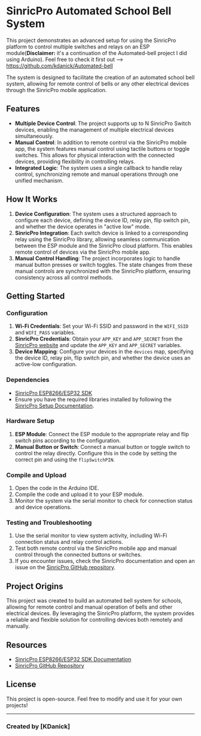 # SinricPro Automated School Bell System

This project demonstrates an advanced setup for using the SinricPro platform to control multiple switches and relays on an ESP module(**Disclaimer:** it's a continuation of the Automated-bell project I did using Arduino). Feel free to check it first out --> https://github.com/kdanick/Automated-bell

The system is designed to facilitate the creation of an automated school bell system, allowing for remote control of bells or any other electrical devices through the SinricPro mobile application.

## Features

- **Multiple Device Control**: The project supports up to N SinricPro Switch devices, enabling the management of multiple electrical devices simultaneously.
- **Manual Control**: In addition to remote control via the SinricPro mobile app, the system features manual control using tactile buttons or toggle switches. This allows for physical interaction with the connected devices, providing flexibility in controlling relays.
- **Integrated Logic**: The system uses a single callback to handle relay control, synchronizing remote and manual operations through one unified mechanism.
  
## How It Works

1. **Device Configuration**: The system uses a structured approach to configure each device, defining the device ID, relay pin, flip switch pin, and whether the device operates in "active low" mode.
2. **SinricPro Integration**: Each switch device is linked to a corresponding relay using the SinricPro library, allowing seamless communication between the ESP module and the SinricPro cloud platform. This enables remote control of devices via the SinricPro mobile app.
3. **Manual Control Handling**: The project incorporates logic to handle manual button presses or switch toggles. The state changes from these manual controls are synchronized with the SinricPro platform, ensuring consistency across all control methods.

## Getting Started

### Configuration

1. **Wi-Fi Credentials**: Set your Wi-Fi SSID and password in the `WIFI_SSID` and `WIFI_PASS` variables.
2. **SinricPro Credentials**: Obtain your `APP_KEY` and `APP_SECRET` from the [SinricPro website](https://sinric.pro/) and update the `APP_KEY` and `APP_SECRET` variables.
3. **Device Mapping**: Configure your devices in the `devices` map, specifying the device ID, relay pin, flip switch pin, and whether the device uses an active-low configuration.

### Dependencies

- [SinricPro ESP8266/ESP32 SDK](https://github.com/sinricpro/esp8266-esp32-sdk)
- Ensure you have the required libraries installed by following the [SinricPro Setup Documentation](https://github.com/sinricpro/esp8266-esp32-sdk/blob/master/README.md).

### Hardware Setup

1. **ESP Module**: Connect the ESP module to the appropriate relay and flip switch pins according to the configuration.
2. **Manual Button or Switch**: Connect a manual button or toggle switch to control the relay directly. Configure this in the code by setting the correct pin and using the `flipSwitchPIN`.

### Compile and Upload

1. Open the code in the Arduino IDE.
2. Compile the code and upload it to your ESP module.
3. Monitor the system via the serial monitor to check for connection status and device operations.

### Testing and Troubleshooting

1. Use the serial monitor to view system activity, including Wi-Fi connection status and relay control actions.
2. Test both remote control via the SinricPro mobile app and manual control through the connected buttons or switches.
3. If you encounter issues, check the SinricPro documentation and open an issue on the [SinricPro GitHub repository](https://github.com/sinricpro/esp8266-esp32-sdk/issues).

## Project Origins

This project was created to build an automated bell system for schools, allowing for remote control and manual operation of bells and other electrical devices. By leveraging the SinricPro platform, the system provides a reliable and flexible solution for controlling devices both remotely and manually.

## Resources

- [SinricPro ESP8266/ESP32 SDK Documentation](https://sinricpro.github.io/esp8266-esp32-sdk)
- [SinricPro GitHub Repository](https://github.com/sinricpro/esp8266-esp32-sdk)

## License

This project is open-source. Feel free to modify and use it for your own projects!

---

### Created by [KDanick]
